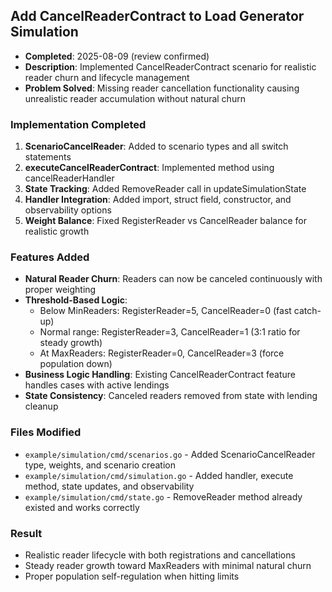 ## Add CancelReaderContract to Load Generator Simulation
- **Completed**: 2025-08-09 (review confirmed)
- **Description**: Implemented CancelReaderContract scenario for realistic reader churn and lifecycle management
- **Problem Solved**: Missing reader cancellation functionality causing unrealistic reader accumulation without natural churn

### Implementation Completed
1. **ScenarioCancelReader**: Added to scenario types and all switch statements
2. **executeCancelReaderContract**: Implemented method using cancelReaderHandler
3. **State Tracking**: Added RemoveReader call in updateSimulationState 
4. **Handler Integration**: Added import, struct field, constructor, and observability options
5. **Weight Balance**: Fixed RegisterReader vs CancelReader balance for realistic growth

### Features Added
- **Natural Reader Churn**: Readers can now be canceled continuously with proper weighting
- **Threshold-Based Logic**: 
  - Below MinReaders: RegisterReader=5, CancelReader=0 (fast catch-up)
  - Normal range: RegisterReader=3, CancelReader=1 (3:1 ratio for steady growth)
  - At MaxReaders: RegisterReader=0, CancelReader=3 (force population down)
- **Business Logic Handling**: Existing CancelReaderContract feature handles cases with active lendings
- **State Consistency**: Canceled readers removed from state with lending cleanup

### Files Modified
- `example/simulation/cmd/scenarios.go` - Added ScenarioCancelReader type, weights, and scenario creation
- `example/simulation/cmd/simulation.go` - Added handler, execute method, state updates, and observability
- `example/simulation/cmd/state.go` - RemoveReader method already existed and works correctly

### Result
- Realistic reader lifecycle with both registrations and cancellations
- Steady reader growth toward MaxReaders with minimal natural churn
- Proper population self-regulation when hitting limits
